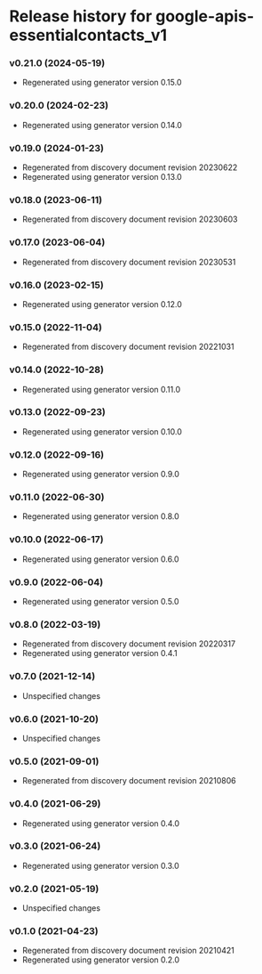 # Release history for google-apis-essentialcontacts_v1

### v0.21.0 (2024-05-19)

* Regenerated using generator version 0.15.0

### v0.20.0 (2024-02-23)

* Regenerated using generator version 0.14.0

### v0.19.0 (2024-01-23)

* Regenerated from discovery document revision 20230622
* Regenerated using generator version 0.13.0

### v0.18.0 (2023-06-11)

* Regenerated from discovery document revision 20230603

### v0.17.0 (2023-06-04)

* Regenerated from discovery document revision 20230531

### v0.16.0 (2023-02-15)

* Regenerated using generator version 0.12.0

### v0.15.0 (2022-11-04)

* Regenerated from discovery document revision 20221031

### v0.14.0 (2022-10-28)

* Regenerated using generator version 0.11.0

### v0.13.0 (2022-09-23)

* Regenerated using generator version 0.10.0

### v0.12.0 (2022-09-16)

* Regenerated using generator version 0.9.0

### v0.11.0 (2022-06-30)

* Regenerated using generator version 0.8.0

### v0.10.0 (2022-06-17)

* Regenerated using generator version 0.6.0

### v0.9.0 (2022-06-04)

* Regenerated using generator version 0.5.0

### v0.8.0 (2022-03-19)

* Regenerated from discovery document revision 20220317
* Regenerated using generator version 0.4.1

### v0.7.0 (2021-12-14)

* Unspecified changes

### v0.6.0 (2021-10-20)

* Unspecified changes

### v0.5.0 (2021-09-01)

* Regenerated from discovery document revision 20210806

### v0.4.0 (2021-06-29)

* Regenerated using generator version 0.4.0

### v0.3.0 (2021-06-24)

* Regenerated using generator version 0.3.0

### v0.2.0 (2021-05-19)

* Unspecified changes

### v0.1.0 (2021-04-23)

* Regenerated from discovery document revision 20210421
* Regenerated using generator version 0.2.0

